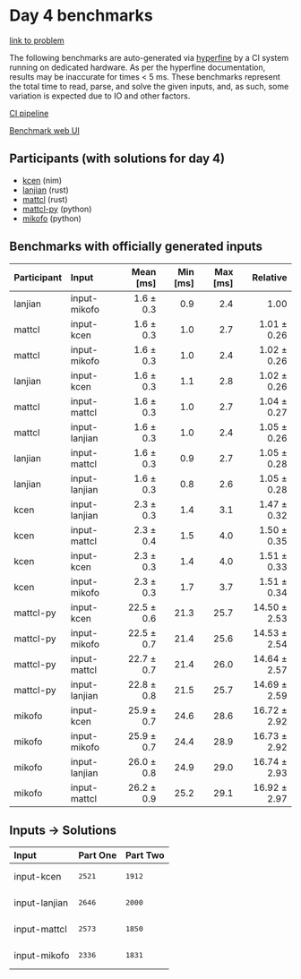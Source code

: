 # Day 4 benchmarks

[link to problem](https://adventofcode.com/2024/day/4)

The following benchmarks are auto-generated via
[hyperfine](https://github.com/sharkdp/hyperfine) by a CI system running on
dedicated hardware. As per the hyperfine documentation, results may be
inaccurate for times < 5 ms. These benchmarks represent the total time to read,
parse, and solve the given inputs, and, as such, some variation is expected due
to IO and other factors.

[CI pipeline](http://ci.papercode.net:8080/teams/main/pipelines/aoc2024)

[Benchmark web UI](https://aoc.ancalagon.black)


## Participants (with solutions for day 4)

- [kcen](https://github.com/kcen/aoc2024) (nim)
- [lanjian](https://github.com/lanjian/aoc-2024) (rust)
- [mattcl](https://github.com/mattcl/aoc2024) (rust)
- [mattcl-py](https://github.com/mattcl/aoc2024-py) (python)
- [mikofo](https://github.com/mikofo/aoc2024) (python)


## Benchmarks with officially generated inputs

| Participant | Input | Mean [ms] | Min [ms] | Max [ms] | Relative |
|:---|:---|---:|---:|---:|---:|
| lanjian | input-mikofo | 1.6 ± 0.3 | 0.9 | 2.4 | 1.00 |
| mattcl | input-kcen | 1.6 ± 0.3 | 1.0 | 2.7 | 1.01 ± 0.26 |
| mattcl | input-mikofo | 1.6 ± 0.3 | 1.0 | 2.4 | 1.02 ± 0.26 |
| lanjian | input-kcen | 1.6 ± 0.3 | 1.1 | 2.8 | 1.02 ± 0.26 |
| mattcl | input-mattcl | 1.6 ± 0.3 | 1.0 | 2.7 | 1.04 ± 0.27 |
| mattcl | input-lanjian | 1.6 ± 0.3 | 1.0 | 2.4 | 1.05 ± 0.26 |
| lanjian | input-mattcl | 1.6 ± 0.3 | 0.9 | 2.7 | 1.05 ± 0.28 |
| lanjian | input-lanjian | 1.6 ± 0.3 | 0.8 | 2.6 | 1.05 ± 0.28 |
| kcen | input-lanjian | 2.3 ± 0.3 | 1.4 | 3.1 | 1.47 ± 0.32 |
| kcen | input-mattcl | 2.3 ± 0.4 | 1.5 | 4.0 | 1.50 ± 0.35 |
| kcen | input-kcen | 2.3 ± 0.3 | 1.4 | 4.0 | 1.51 ± 0.33 |
| kcen | input-mikofo | 2.3 ± 0.3 | 1.7 | 3.7 | 1.51 ± 0.34 |
| mattcl-py | input-kcen | 22.5 ± 0.6 | 21.3 | 25.7 | 14.50 ± 2.53 |
| mattcl-py | input-mikofo | 22.5 ± 0.7 | 21.4 | 25.6 | 14.53 ± 2.54 |
| mattcl-py | input-mattcl | 22.7 ± 0.7 | 21.4 | 26.0 | 14.64 ± 2.57 |
| mattcl-py | input-lanjian | 22.8 ± 0.8 | 21.5 | 25.7 | 14.69 ± 2.59 |
| mikofo | input-kcen | 25.9 ± 0.7 | 24.6 | 28.6 | 16.72 ± 2.92 |
| mikofo | input-mikofo | 25.9 ± 0.7 | 24.4 | 28.9 | 16.73 ± 2.92 |
| mikofo | input-lanjian | 26.0 ± 0.8 | 24.9 | 29.0 | 16.74 ± 2.93 |
| mikofo | input-mattcl | 26.2 ± 0.9 | 25.2 | 29.1 | 16.92 ± 2.97 |


## Inputs -> Solutions

| Input | Part One | Part Two |
|:---|:---|:---|
|input-kcen|<pre>2521</pre>|<pre>1912</pre>|
|input-lanjian|<pre>2646</pre>|<pre>2000</pre>|
|input-mattcl|<pre>2573</pre>|<pre>1850</pre>|
|input-mikofo|<pre>2336</pre>|<pre>1831</pre>|